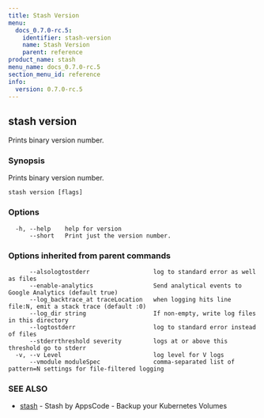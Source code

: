 ```yaml
---
title: Stash Version
menu:
  docs_0.7.0-rc.5:
    identifier: stash-version
    name: Stash Version
    parent: reference
product_name: stash
menu_name: docs_0.7.0-rc.5
section_menu_id: reference
info:
  version: 0.7.0-rc.5
---
```


## stash version

Prints binary version number.

### Synopsis

Prints binary version number.

```
stash version [flags]
```

### Options

```
  -h, --help    help for version
      --short   Print just the version number.
```

### Options inherited from parent commands

```
      --alsologtostderr                  log to standard error as well as files
      --enable-analytics                 Send analytical events to Google Analytics (default true)
      --log_backtrace_at traceLocation   when logging hits line file:N, emit a stack trace (default :0)
      --log_dir string                   If non-empty, write log files in this directory
      --logtostderr                      log to standard error instead of files
      --stderrthreshold severity         logs at or above this threshold go to stderr
  -v, --v Level                          log level for V logs
      --vmodule moduleSpec               comma-separated list of pattern=N settings for file-filtered logging
```

### SEE ALSO

* [stash](/docs/0.7.0-rc.5/reference/stash)	 - Stash by AppsCode - Backup your Kubernetes Volumes

